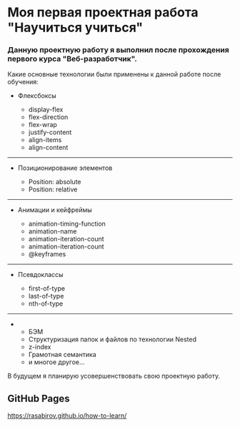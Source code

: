 # Моя первая проектная работа "Научиться учиться"

### Данную проектную работу я выполнил после прохождения первого курса "Веб-разработчик".

Какие основные технологии были применены к данной работе после обучения:

* Флексбоксы

  * display-flex
  * flex-direction
  * flex-wrap
  * justify-content
  * align-items
  * align-content
______
* Позиционирование элементов

  * Position: absolute
  * Position: relative
___
* Анимации и кейфреймы

  * animation-timing-function
  * animation-name
  * animation-iteration-count
  * animation-iteration-count
  * @keyframes
___
* Псевдоклассы

  * first-of-type
  * last-of-type
  * nth-of-type
____
*
  * БЭМ
  * Структуризация папок и файлов по технологии Nested
  * z-index
  * Грамотная семантика
  * и многое другое...

В будущем я планирую усовершенствовать свою проектную работу.

## GitHub Pages
https://rasabirov.github.io/how-to-learn/
